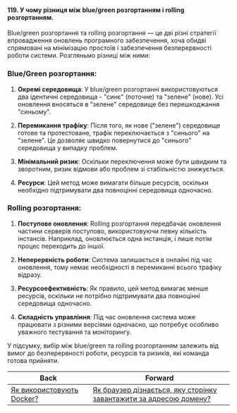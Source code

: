 #### 119. У чому різниця між blue/green розгортанням і rolling розгортанням.

Blue/green розгортання та rolling розгортання — це дві різні стратегії впровадження оновлень програмного забезпечення, хоча обидві спрямовані на мінімізацію простоїв і забезпечення безперервності роботи системи. Розгляньмо різниці між ними:

### Blue/Green розгортання:

1. **Окремі середовища**: У blue/green розгортанні використовуються два ідентичні середовища - "синє" (поточне) та "зелене" (нове). Усі оновлення вносяться в "зелене" середовище без перешкоджання "синьому".
   
2. **Перемикання трафіку**: Після того, як нове ("зелене") середовище готове та протестоване, трафік переключається з "синього" на "зелене". Це дозволяє швидко повернутися до "синього" середовища у випадку проблем.

3. **Мінімальний ризик**: Оскільки переключення може бути швидким та зворотним, ризик відмови або проблем зі стабільністю знижується.

4. **Ресурси**: Цей метод може вимагати більше ресурсів, оскільки необхідно підтримувати два повноцінні середовища одночасно.

### Rolling розгортання:

1. **Поступове оновлення**: Rolling розгортання передбачає оновлення частини серверів поступово, використовуючи певну кількість інстансів. Наприклад, оновлюється одна інстанція, і лише потім процес переходить до іншої.

2. **Неперервність роботи**: Система залишається в онлайні під час оновлення, тому немає необхідності в перемиканні всього трафіку відразу.

3. **Ресурсоефективність**: Як правило, цей метод вимагає менше ресурсів, оскільки не потрібно підтримувати два повноцінні середовища одночасно.

4. **Складність управління**: Під час оновлення система може працювати з різними версіями одночасно, що потребує особливо уважного тестування та моніторингу.

У підсумку, вибір між blue/green та rolling розгортанням залежить від вимог до безперервності роботи, ресурсів та ризиків, які команда готова прийняти.

| Back | Forward |
|---|---|
| [Як використовують Docker?](/ua/middle/devops/how-do-they-use-docker.md)  | [Як браузер дізнається, яку сторінку завантажити за адресою домену?](/ua/middle/networking/how-does-the-browser-determine-which-page-to-download-for-a-domain-address.md) |